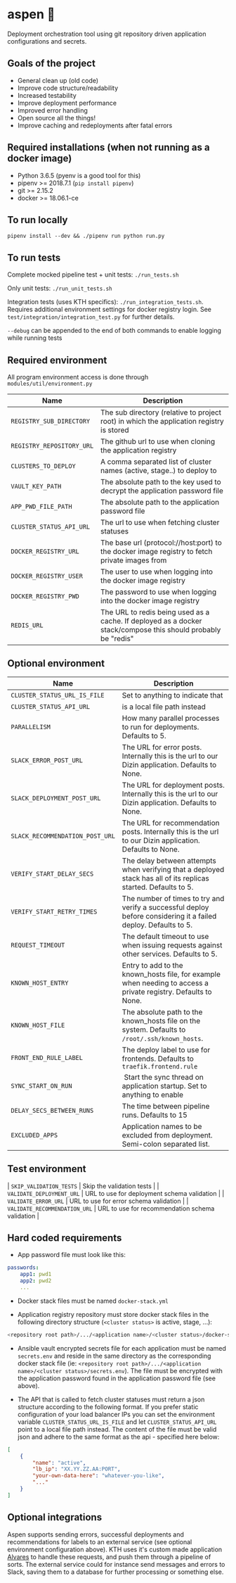 # aspen :ski:

Deployment orchestration tool using git repository driven application configurations and secrets.

## Goals of the project

* General clean up (old code)
* Improve code structure/readability
* Increased testability
* Improve deployment performance
* Improved error handling
* Open source all the things!
* Improve caching and redeployments after fatal errors

## Required installations (when not running as a docker image)

* Python 3.6.5 (pyenv is a good tool for this)
* pipenv >= 2018.7.1 (`pip install pipenv`)
* git >= 2.15.2
* docker >= 18.06.1-ce

## To run locally

`pipenv install --dev && ./pipenv run python run.py`

## To run tests

Complete mocked pipeline test + unit tests: `./run_tests.sh`

Only unit tests: `./run_unit_tests.sh`

Integration tests (uses KTH specifics): `./run_integration_tests.sh`. Requires additional environment settings for docker registry login. See `test/integration/integration_test.py` for further details.

`--debug` can be appended to the end of both commands to enable logging while running tests

## Required environment

All program environment access is done through `modules/util/environment.py`

| Name  | Description  |
|-------|--------------|
| `REGISTRY_SUB_DIRECTORY` | The sub directory (relative to project root) in which the application registry is stored |
| `REGISTRY_REPOSITORY_URL` | The github url to use when cloning the application registry |
| `CLUSTERS_TO_DEPLOY` | A comma separated list of cluster names (active, stage..) to deploy to |
| `VAULT_KEY_PATH` | The absolute path to the key used to decrypt the application password file |
| `APP_PWD_FILE_PATH` | The absolute path to the application password file |
| `CLUSTER_STATUS_API_URL` | The url to use when fetching cluster statuses |
| `DOCKER_REGISTRY_URL` | The base url (protocol://host:port) to the docker image registry to fetch private images from |
| `DOCKER_REGISTRY_USER` | The user to use when logging into the docker image registry |
| `DOCKER_REGISTRY_PWD` | The password to use when logging into the docker image registry |
| `REDIS_URL` | The URL to redis being used as a cache. If deployed as a docker stack/compose this should probably be "redis" |

## Optional environment

| Name  | Description  |
|-------|--------------|
| `CLUSTER_STATUS_URL_IS_FILE` | Set to anything to indicate that |
`CLUSTER_STATUS_API_URL` | is a local file path instead |
| `PARALLELISM` | How many parallel processes to run for deployments. Defaults to 5. |
| `SLACK_ERROR_POST_URL` | The URL for error posts. Internally this is the url to our Dizin application. Defaults to None. |
| `SLACK_DEPLOYMENT_POST_URL` | The URL for deployment posts. Internally this is the url to our Dizin application. Defaults to None. |
| `SLACK_RECOMMENDATION_POST_URL` | The URL for recommendation posts. Internally this is the url to our Dizin application. Defaults to None. |
| `VERIFY_START_DELAY_SECS` | The delay between attempts when verifying that a deployed stack has all of its replicas started. Defaults to 5. |
| `VERIFY_START_RETRY_TIMES` | The number of times to try and verify a successful deploy before considering it a failed deploy. Defaults to 5. |
| `REQUEST_TIMEOUT` | The default timeout to use when issuing requests against other services. Defaults to 5. |
| `KNOWN_HOST_ENTRY` | Entry to add to the known_hosts file, for example when needing to access a private registry. Defaults to None. |
| `KNOWN_HOST_FILE` | The absolute path to the known_hosts file on the system. Defaults to `/root/.ssh/known_hosts`. |
| `FRONT_END_RULE_LABEL` | The deploy label to use for frontends. Defaults to `traefik.frontend.rule` |
| `SYNC_START_ON_RUN` | Start the sync thread on application startup. Set to anything to enable |
| `DELAY_SECS_BETWEEN_RUNS` | The time between pipeline runs. Defaults to 15 |
| `EXCLUDED_APPS` | Application names to be excluded from deployment. Semi-colon separated list. |

## Test environment

| `SKIP_VALIDATION_TESTS` | Skip the validation tests |
| `VALIDATE_DEPLOYMENT_URL` | URL to use for deployment schema validation |
| `VALIDATE_ERROR_URL` | URL to use for error schema validation |
| `VALIDATE_RECOMMENDATION_URL` | URL to use for recommendation schema validation |

## Hard coded requirements

* App password file must look like this:

```yaml
passwords:
    app1: pwd1
    app2: pwd2
    ...
```

* Docker stack files must be named `docker-stack.yml`

* Application registry repository must store docker stack files in the following directory structure (`<cluster status>` is active, stage, ...):

```bash
<repository root path>/.../<application name>/<cluster status>/docker-stack.yml
```

* Ansible vault encrypted secrets file for each application must be named `secrets.env` and reside in the same directory as the corresponding docker stack file (ie: `<repository root path>/.../<application name>/<cluster status>/secrets.env`). The file must be encrypted with the application password found in the application password file (see above).

* The API that is called to fetch cluster statuses must return a json structure according to the following format. If you prefer static configuration of your load balancer IPs you can set the environment variable `CLUSTER_STATUS_URL_IS_FILE` and let `CLUSTER_STATUS_API_URL` point to a local file path instead. The content of the file must be valid json and adhere to the same format as the api - specified here below:

```json
[
    {
        "name": "active",
        "lb_ip": "XX.YY.ZZ.AA:PORT",
        "your-own-data-here": "whatever-you-like",
        "..."
    }
]
```

## Optional integrations

Aspen supports sending errors, successful deployments and recommendations for labels to an external service (see optional environment configuration above). KTH uses it's custom made application [Alvares](https://gita.sys.kth.se/Infosys/alvares) to handle these requests, and push them through a pipeline of sorts. The external service could for instance send messages and errors to Slack, saving them to a database for further processing or something else.